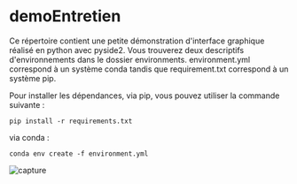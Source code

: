 # demoEntretien

Ce répertoire contient une petite démonstration d'interface graphique réalisé en python avec pyside2.
Vous trouverez deux descriptifs d'environnements dans le dossier environments. environment.yml correspond à un système conda tandis que requirement.txt correspond à un système pip.

Pour installer les dépendances, via pip, vous pouvez utiliser la commande suivante :
```
pip install -r requirements.txt
```
via conda :
```
conda env create -f environment.yml
```

![capture](https://user-images.githubusercontent.com/39856221/181498733-b9f5c772-7fe8-45d6-a961-9a4a8cd1689e.png)
